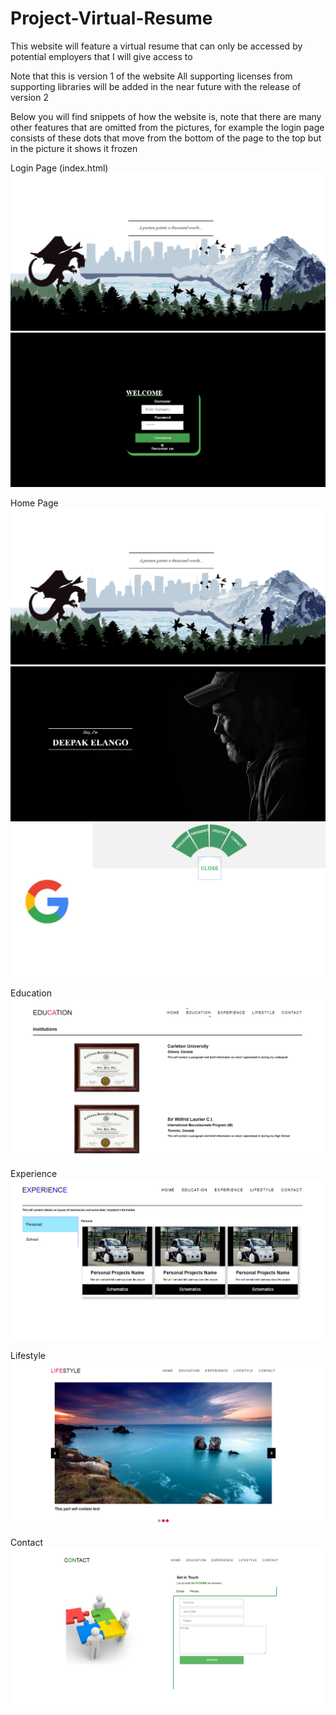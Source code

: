 # Project-Virtual-Resume
This website will feature a virtual resume that can only be accessed by potential employers that I will give access to

Note that this is version 1 of the website 
All supporting licenses from supporting libraries will be added in the near future with the release of version 2

Below you will find snippets of how the website is, note that there are many other features that are omitted from the pictures, 
for example the login page consists of these dots that move from the bottom of the page to the top but in the picture it shows it frozen 

Login Page (index.html)
![](Images/Loginpage1.PNG)
![](Images/Loginpage2.PNG)

Home Page
![](Images/Homepage1.PNG)
![](Images/Homepage2.PNG)
![](Images/Homepage3.PNG)

Education
![](Images/Education.PNG)

Experience
![](Images/Experience.PNG)

Lifestyle
![](Images/Lifestyle.PNG)

Contact
![](Images/Contact.PNG)
